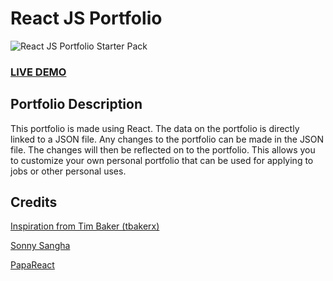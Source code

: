 # React JS Portfolio

![React JS Portfolio Starter Pack](resume-screenshot.jpg?raw=true "React JS Portfolio Stater Pack ")

### <a href="https://react-portfolio-manthanank.netlify.app/">LIVE DEMO</a>

## Portfolio Description

This portfolio is made using React. The data on the portfolio is directly linked to a JSON file. Any changes to the portfolio can be made in the JSON file. The changes will then be reflected on to the portfolio. This allows you to customize your own personal portfolio that can be used for applying to jobs or other personal uses.
## Credits

<a href="https://github.com/tbakerx/react-resume-template/blob/master/README.md">Inspiration from Tim Baker (tbakerx)</a>

<a href="https://github.com/sonnysangha">Sonny Sangha</a>

<a href="https://github.com/PapaReact">PapaReact</a>